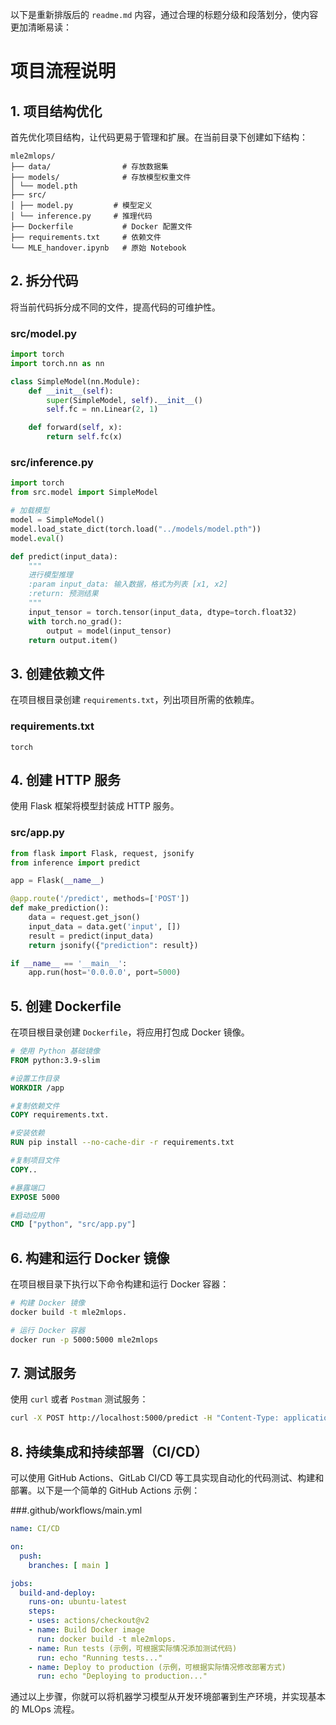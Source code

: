 以下是重新排版后的 `readme.md` 内容，通过合理的标题分级和段落划分，使内容更加清晰易读：

# 项目流程说明

## 1. 项目结构优化
首先优化项目结构，让代码更易于管理和扩展。在当前目录下创建如下结构：

```
mle2mlops/
├── data/                # 存放数据集
├── models/              # 存放模型权重文件
│ └── model.pth
├── src/
│ ├── model.py         # 模型定义
│ └── inference.py     # 推理代码
├── Dockerfile           # Docker 配置文件
├── requirements.txt     # 依赖文件
└── MLE_handover.ipynb   # 原始 Notebook
```

## 2. 拆分代码
将当前代码拆分成不同的文件，提高代码的可维护性。

### src/model.py
```python
import torch
import torch.nn as nn

class SimpleModel(nn.Module):
    def __init__(self):
        super(SimpleModel, self).__init__()
        self.fc = nn.Linear(2, 1)

    def forward(self, x):
        return self.fc(x)
```

### src/inference.py
```python
import torch
from src.model import SimpleModel

# 加载模型
model = SimpleModel()
model.load_state_dict(torch.load("../models/model.pth"))
model.eval()

def predict(input_data):
    """
    进行模型推理
    :param input_data: 输入数据，格式为列表 [x1, x2]
    :return: 预测结果
    """
    input_tensor = torch.tensor(input_data, dtype=torch.float32)
    with torch.no_grad():
        output = model(input_tensor)
    return output.item()
```

## 3. 创建依赖文件
在项目根目录创建 `requirements.txt`，列出项目所需的依赖库。

### requirements.txt
```
torch
```

## 4. 创建 HTTP 服务
使用 Flask 框架将模型封装成 HTTP 服务。

### src/app.py
```python
from flask import Flask, request, jsonify
from inference import predict

app = Flask(__name__)

@app.route('/predict', methods=['POST'])
def make_prediction():
    data = request.get_json()
    input_data = data.get('input', [])
    result = predict(input_data)
    return jsonify({"prediction": result})

if __name__ == '__main__':
    app.run(host='0.0.0.0', port=5000)
```

## 5. 创建 Dockerfile
在项目根目录创建 `Dockerfile`，将应用打包成 Docker 镜像。

```Dockerfile
# 使用 Python 基础镜像
FROM python:3.9-slim

#设置工作目录
WORKDIR /app

#复制依赖文件
COPY requirements.txt.

#安装依赖
RUN pip install --no-cache-dir -r requirements.txt

#复制项目文件
COPY..

#暴露端口
EXPOSE 5000

#启动应用
CMD ["python", "src/app.py"]
```

## 6. 构建和运行 Docker 镜像
在项目根目录下执行以下命令构建和运行 Docker 容器：

```bash
# 构建 Docker 镜像
docker build -t mle2mlops.

# 运行 Docker 容器
docker run -p 5000:5000 mle2mlops
```

## 7. 测试服务
使用 `curl` 或者 `Postman` 测试服务：

```bash
curl -X POST http://localhost:5000/predict -H "Content-Type: application/json" -d '{"input": [4.0, 6.0]}'
```

## 8. 持续集成和持续部署（CI/CD）
可以使用 GitHub Actions、GitLab CI/CD 等工具实现自动化的代码测试、构建和部署。以下是一个简单的 GitHub Actions 示例：

###.github/workflows/main.yml
```yaml
name: CI/CD

on:
  push:
    branches: [ main ]

jobs:
  build-and-deploy:
    runs-on: ubuntu-latest
    steps:
    - uses: actions/checkout@v2
    - name: Build Docker image
      run: docker build -t mle2mlops.
    - name: Run tests (示例，可根据实际情况添加测试代码)
      run: echo "Running tests..."
    - name: Deploy to production (示例，可根据实际情况修改部署方式)
      run: echo "Deploying to production..."
```

通过以上步骤，你就可以将机器学习模型从开发环境部署到生产环境，并实现基本的 MLOps 流程。 
